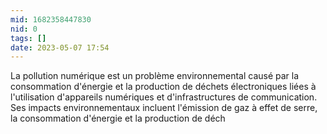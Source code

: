 ```yaml
---
mid: 1682358447830
nid: 0
tags: []
date: 2023-05-07 17:54
---
```

La pollution numérique est un problème environnemental causé par la consommation d'énergie et la production de déchets électroniques liées à l'utilisation d'appareils numériques et d'infrastructures de communication. Ses impacts environnementaux incluent l'émission de gaz à effet de serre, la consommation d'énergie et la production de déch

